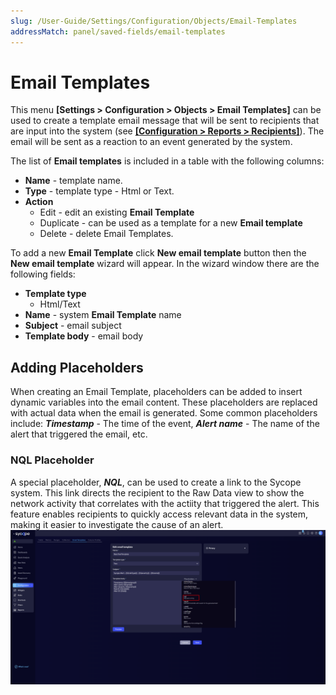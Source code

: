 ```yaml
---
slug: /User-Guide/Settings/Configuration/Objects/Email-Templates
addressMatch: panel/saved-fields/email-templates
---
```


# Email Templates

This menu **[Settings > Configuration > Objects > Email Templates]** can be used to create a template email message that will be sent to recipients that are input into the system (see [**[Configuration > Reports > Recipients]**](/User-Guide/Configuration/Reports/Recipients)). The email will be sent as a reaction to an event generated by the system.

The list of **Email templates** is included in a table with the following columns:

- **Name** - template name.
- **Type** - template type - Html or Text.
- **Action**
  - Edit - edit an existing **Email Template**
  - Duplicate - can be used as a template for a new **Email template**
  - Delete - delete  Email Templates.



To add a new **Email Template** click **New email template** button then the **New email template** wizard will appear. In the wizard window there are the following fields:

- **Template type**
  - Html/Text
- **Name** - system **Email Template** name
- **Subject** - email subject
- **Template body** - email body


## Adding Placeholders
When creating an Email Template, placeholders can be added to insert dynamic variables into the email content. These placeholders are replaced with actual data when the email is generated. Some common placeholders include: ***Timestamp*** - The time of the event, ***Alert name*** - The name of the alert that triggered the email, etc.


### NQL Placeholder
A special placeholder, ***NQL***, can be used to create a link to the Sycope system. This link directs the recipient to the Raw Data view to show the network activity that correlates with the actiity that triggered the alert.
This feature enables recipients to quickly access relevant data in the system, making it easier to investigate the cause of an alert.
![Placeholders](assets/placeholders.png)